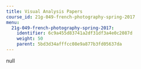```yaml
---
title: Visual Analysis Papers
course_id: 21g-049-french-photography-spring-2017
menu:
  21g-049-french-photography-spring-2017:
    identifier: 6c9a455d83741a2df31df3a4e0c2087d
    weight: 50
    parent: 5bd3d34afffcc08e9a877b3fd05637da
---
```

null